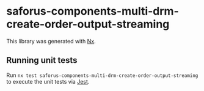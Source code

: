 # saforus-components-multi-drm-create-order-output-streaming

This library was generated with [Nx](https://nx.dev).

## Running unit tests

Run `nx test saforus-components-multi-drm-create-order-output-streaming` to execute the unit tests via [Jest](https://jestjs.io).
